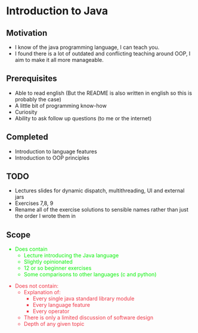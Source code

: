 # Introduction to Java

## Motivation
- I know of the java programming language, I can teach you.
- I found there is a lot of outdated and conflicting teaching around OOP, I aim to make it all more manageable.

## Prerequisites
- Able to read english (But the README is also written in english so this is probably the case)
- A little bit of programming know-how
- Curiosity
- Ability to ask follow up questions (to me or the internet)

## Completed
- Introduction to language features
- Introduction to OOP principles

## TODO
- Lectures slides for dynamic dispatch, multithreading, UI and external jars
- Exercises 7,8, 9
- Rename all of the exercise solutions to sensible names rather than just the order I wrote them in

## Scope
<span style='color:#07F007'>

- Does contain
    - Lecture introducing the Java language
    - Slightly opinionated
    - 12 or so beginner exercises
    - Some comparisons to other languages (c and python)

</span>
<span style='color:#F03747'>

- Does not contain:
    - Explanation of:
        - Every single java standard library module
        - Every language feature
        - Every operator
    - There is only a limited discussion of software design
    - Depth of any given topic

</span>
